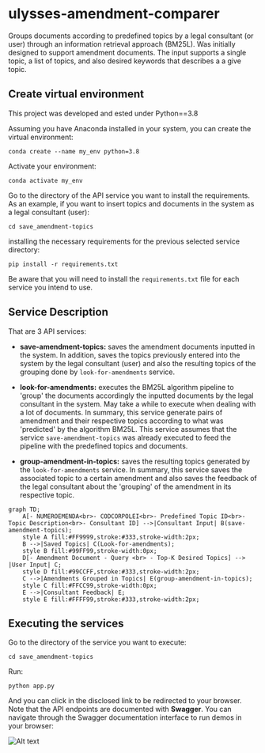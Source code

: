 # ulysses-amendment-comparer

Groups documents according to predefined topics by a legal consultant (or user) through an information retrieval approach (BM25L). Was initially designed to support amendment documents. The input supports a single topic, a list of topics, and also desired keywords that describes a a give topic. 

## Create virtual environment

This project was developed and ested under Python==3.8

Assuming you have Anaconda installed in your system, you can create the virtual environment:

```conda create --name my_env python=3.8```

Activate your environment:

```conda activate my_env```

Go to the directory of the API service you want to install the requirements. As an example, if you want to insert topics and documents in the system as a legal consultant (user):

```cd save_amendment-topics```

installing the necessary requirements for the previous selected service directory:

```pip install -r requirements.txt```

Be aware that you will need to install the ```requirements.txt``` file for each service you intend to use.


## Service Description

That are 3 API services:

- **save-amendment-topics:** saves the amendment documents inputted in the system. In addition, saves the topics previously entered into the system by the legal consultant (user) and also the resulting topics of the grouping done by ```look-for-amendments``` service.

- **look-for-amendments:** executes the BM25L algorithm pipeline to 'group' the documents accordingly the inputted documents by the legal consultant in the system. May take a while to execute when dealing with a lot of documents. In summary, this service generate pairs of amendment and their respective topics according to what was 'predicted' by the algorithm BM25L. This service assumes that the service ```save-amendment-topics``` was already executed to feed the pipeline with the predefined topics and documents.

- **group-amendment-in-topics:** saves the resulting topics generated by the ```look-for-amendments``` service. In summary, this service saves the associated topic to a certain amendment and also saves the feedback of the legal consultant about the 'grouping' of the amendment in its respective topic.

```mermaid
graph TD;
    A[- NUMEROEMENDA<br>- CODCORPOLEI<br>- Predefined Topic ID<br>- Topic Description<br>- Consultant ID] -->|Consultant Input| B(save-amendment-topics);
    style A fill:#FF9999,stroke:#333,stroke-width:2px;
    B -->|Saved Topics| C(Look-for-amendments);
    style B fill:#99FF99,stroke-width:0px;
    D[- Amendment Document - Query <br> - Top-K Desired Topics] --> |User Input| C;
    style D fill:#99CCFF,stroke:#333,stroke-width:2px;
    C -->|Amendments Grouped in Topics| E(group-amendment-in-topics);
    style C fill:#FFCC99,stroke-width:0px;
    E -->|Consultant Feedback| E;
    style E fill:#FFFF99,stroke:#333,stroke-width:2px;
```


## Executing the services 

Go to the directory of the service you want to execute:

```cd save_amendment-topics```

Run:

```python app.py```

And you can click in the disclosed link to be redirected to your browser. Note that the API endpoints are documented with **Swagger**. You can navigate through the Swagger documentation interface to run demos in your browser:

![Alt text](swagger.png)
